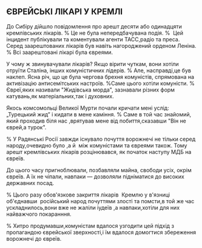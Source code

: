 ## ЄВРЕЙСЬКІ ЛІКАРІ У КРЕМЛІ

До Сибіру дійшло повідомлення про арешт десяти або одинадцяти кремлівських лікарів.
% Це не була непередбачувана подія.
%  Цей інцидент публікували та коментували агенти ТАСС,радіо та преса.
Серед заарештованих лікарів був навіть нагороджений орденом Леніна.
% Всі заарештовані лікарі була євреями.

У чому ж звинувачували лікарів?
Якщо вірити чуткам, вони хотіли отруїти Сталіна, інших комуністичних лідерів.
% Але, насправді,це був наклеп.
Ясна річ, що це була чергова брехня комуністів, спрямована на активізацію антисемітських настроїв.
%Саме цього хотіли комуністи.
% Євреї,яких називали "Жидівська морда", зазнавали різних форм катувань,як матеріальних,так і духовних.

Якось комсомольці Великої Мурти почали кричати мені услід: „Турецький жид” і кидати в мене каміння.
% Саме в той час знайомий, який проходив біля нас ,врятував мене від побиття,сказавши "Він не єврей,а турок".

% У Радянські Росії завжди існувало почуття ворожнечі не тільки серед народу,очевидно було ,а й  між комуністами та євреями також.
Тому арешт кремлівських лікарів розцінювався, як початок наступу МДБ на євреїв.


До цього часу пригноблювали, позбавляли майна, свободи усіх, окрім євреїв.
А їх не чіпали, навпаки — дозволяли підніматися до високих державних посад.

% Цього разу обов'язкове закриття лікарів  Кремлю у в'язниці об'єднавши  російський народ почуттями злості та помсти,в той же час ускладнилось,вони вже не жаліли іудеїв ,а навпаки,хотіли для них найважчого покаранння.

% Хитро продумавши,комуністам вдалося узгодити цей підхід з пропагандою єврейської зверхності,і їм вдалося домогтися збереження ворожнечі до євреїв.